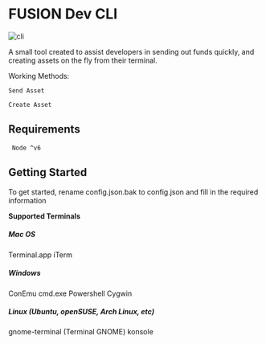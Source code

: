 # FUSION Dev CLI

![cli](https://i.imgur.com/UrjO671.png)

A small tool created to assist developers in sending out funds quickly, and creating assets on the fly from their terminal.

Working Methods:

``Send Asset``

``Create Asset``

## Requirements
`` Node ^v6``

## Getting Started

To get started, rename config.json.bak to config.json and fill in the required information

**Supported Terminals**

##### Mac OS
Terminal.app
iTerm

##### Windows

ConEmu
cmd.exe
Powershell
Cygwin

##### Linux (Ubuntu, openSUSE, Arch Linux, etc)

gnome-terminal (Terminal GNOME)
konsole

